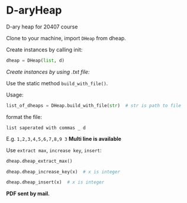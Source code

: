 # D-aryHeap
D-ary heap for 20407 course

Clone to your machine, import `DHeap` from dheap.

Create instances by calling init:

  ```python
  dheap = DHeap(list, d)
  ```

*Create instances by using .txt file:*

Use the static method `build_with_file()`.

Usage:
  ```python
  list_of_dheaps = DHeap.build_with_file(str)  # str is path to file
  ```

format the file:

`list saperated with commas _ d`

E.g.
`1,2,3,4,5,6,7,8,9 3`
 **Multi line is available**
  
Use `extract max`, `increase key`, `insert`:

  ```python
  dheap.dheap_extract_max()
  ```
  
  ```python
  dheap.dheap_increase_key(x)  # x is integer
  ```
  
  ```python
  dheap.dheap_insert(x)  # x is integer
  ```
  
  **PDF sent by mail.**
